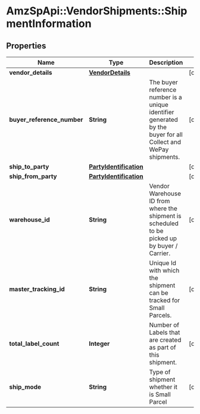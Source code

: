 # AmzSpApi::VendorShipments::ShipmentInformation

## Properties
Name | Type | Description | Notes
------------ | ------------- | ------------- | -------------
**vendor_details** | [**VendorDetails**](VendorDetails.md) |  | [optional] 
**buyer_reference_number** | **String** | The buyer reference number is a unique identifier generated by the buyer for all Collect and WePay shipments. | [optional] 
**ship_to_party** | [**PartyIdentification**](PartyIdentification.md) |  | [optional] 
**ship_from_party** | [**PartyIdentification**](PartyIdentification.md) |  | [optional] 
**warehouse_id** | **String** | Vendor Warehouse ID from where the shipment is scheduled to be picked up by buyer / Carrier. | [optional] 
**master_tracking_id** | **String** | Unique Id with  which  the shipment can be tracked for Small Parcels. | [optional] 
**total_label_count** | **Integer** | Number of Labels that are created as part of this shipment. | [optional] 
**ship_mode** | **String** | Type of shipment whether it is Small Parcel | [optional] 

